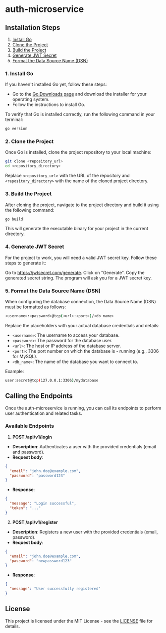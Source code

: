 # auth-microservice

## Installation Steps

1. [Install Go](#1-install-go)
2. [Clone the Project](#2-clone-the-project)
3. [Build the Project](#3-build-the-project)
4. [Generate JWT Secret](#4-generate-jwt-secret)
5. [Format the Data Source Name (DSN)](#5-format-the-data-source-name-dsn)

### 1. Install Go

If you haven't installed Go yet, follow these steps:

- Go to the [Go Downloads page](https://golang.org/dl/) and download the installer for your operating system.
- Follow the instructions to install Go.

To verify that Go is installed correctly, run the following command in your terminal:

```bash
go version
```

### 2. Clone the Project
Once Go is installed, clone the project repository to your local machine:

```bash
git clone <repository_url>
cd <repository_directory>
```
Replace ```<repository_url>``` with the URL of the repository and ```<repository_directory>``` with the name of the cloned project directory.

### 3. Build the Project
After cloning the project, navigate to the project directory and build it using the following command:

```bash
go build
```
This will generate the executable binary for your project in the current directory.

### 4. Generate JWT Secret
For the project to work, you will need a valid JWT secret key. Follow these steps to generate it:

Go to https://jwtsecret.com/generate.
Click on "Generate".
Copy the generated secret string.
The program will ask you for a JWT secret key.

### 5. Format the Data Source Name (DSN)
When configuring the database connection, the Data Source Name (DSN) must be formatted as follows:

```bash
<username>:<password>@tcp(<url>:<port>)/<db_name>
```
Replace the placeholders with your actual database credentials and details:

- ```<username>```: The username to access your database.
- ```<password>```: The password for the database user.
- ```<url>```: The host or IP address of the database server.
- ```<port>```: The port number on which the database is - running (e.g., 3306 for MySQL).
- ```<db_name>```: The name of the database you want to connect to.

Example:

```bash
user:secret@tcp(127.0.0.1:3306)/mydatabase
```

## Calling the Endpoints
Once the auth-microservice is running, you can call its endpoints to perform user authentication and related tasks.

### Available Endpoints
1. **POST /api/v1/login**
- **Description**: Authenticates a user with the provided credentials (email and password).
- **Request body**:

```json
{
  "email": "john.doe@example.com",
  "password": "password123"
}
```
- **Response**:

```json
{
  "message": "Login successful",
  "token": "..."
}
```

2. **POST /api/v1/register**
- **Description**: Registers a new user with the provided credentials (email, password).
- **Request body**:

```json
{
  "email": "john.doe@example.com",
  "password": "newpassword123"
}
```
- **Response**:

```json
{
  "message": "User successfully registered"
}
```

## License
This project is licensed under the MIT License - see the [LICENSE](./LICENSE) file for details.
